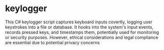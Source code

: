 # keylogger
This C# keylogger script captures keyboard inputs covertly, logging user keystrokes into a file or database. It hooks into the system's input events, records pressed keys, and timestamps them, potentially used for monitoring or security purposes. However, ethical considerations and legal compliance are essential due to potential privacy concerns
